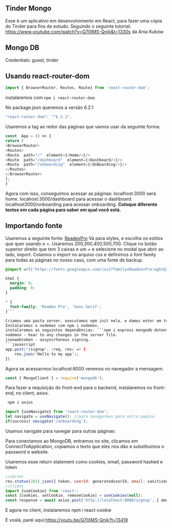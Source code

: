 ## Tinder Mongo
Esse é um aplicativo em desenvolvimento em React, para fazer uma cópia do Tinder para fins de estudo.
Seguindo o seguinte tutorial: https://www.youtube.com/watch?v=Q70IMS-Qnjk&t=1330s
da Ania Kubów
## Mongo DB
Credentials: guest, tinder

## Usando react-router-dom
```javascript
import { BrowserRouter, Routes, Route} from 'react-router-dom';
```
instalaremos com ``npm i react-router-dom``.

No package.json queremos a versão 6.2.1
```javascript 
"react-router-dom": "^6.2.1". 
```
Usaremos a tag <BrowserRouter> ao redor das páginas que vamos usar da seguinte forma:
```javascript
const  App = () => {
return (
<BrowserRouter>
<Routes>
<Route  path="/"  element={<Home/>}/>
<Route  path="/dashboard"  element={<Dashboard/>}/>
<Route  path="/onboarding"  element={<OnBoarding/>}/>
</Routes>
</BrowserRouter>
);
}
``` 
Agora com isso, conseguimos acessar as páginas: 
localhost:3000 será home.
locahost:3000/dashboard para acessar o dashboard.
localhost3000/onboarding para acessar onboarding.
**Coloque diferente textos em cada página para saber em qual você está.**

## Importando fonte

Usaremos a seguinte fonte: [ReadexPro](https://fonts.google.com/specimen/Readex+Pro?vfquery=Readex)
Vá para styles, e escolha os estilos que quer usando o +.
Usaremos 200,300,400,500,700.
Clique no botão superior direito que tem 3 caixas e um + e selecione no modal que abrir ao lado, import.
Colamos o import no arquivo css e definimos o font family para todas as páginas no nosso caso, com uma fonte de backup.
```css
@import url('https://fonts.googleapis.com/css2?family=Readex+Pro:wght@200;300;400;500;700&display=swap');

html {
  margin: 0;
  padding: 0;
}

* {
  font-family: 'Readex Pro', 'Sans Serif';
}```

Criamos uma pasta server, executamos npm init nela, e damos enter em tudo.
Instalaremos o nodemon com npm i nodemon.
instalaremos as seguintes dependências: ```npm i express mongodb dotenv bcrypt cors uuid jsonwebtoken```.
nodemon - hear to any changes in the server file.
jsonwebtoken - assyncrhonous signing.
```javascript
app.post('/signup', (req, res) => {
    res.json('Hello to my app');
})
```
Agora se acessarmos localhost:8000 veremos no navegador a mensagem.
```javascript
const { MongoClient } = require('mongodb');
```

Para fazer a requisição do front-end para o backend, instalaremos no front-end, no client, axios.
```javascript
 npm i axios 
```

```javascript
import {useNavigate} from 'react-router-dom';
let navigate = useNavigate(); //para navegarmos para outra pagina
if(success) navigate('/onboarding');
```
Usamos navigate para navegar para outras páginas: 


Para conectamos ao MongoDB, entramos no site, clicamos em ConnectToApplication, copiamos o texto que eles nos dão e substituimos o password e website.

Usaremos esse return statement como cookies, email, password hashed e token
```javascript
//server
res.status(201).json({ token, userId: generateduserId, email: sanitizedEmail });
//client
import {useCookie} from 'react';
const [cookies, setCookie, removeCookie] = useCookies(null);
const response = await axios.post('http://localhost:8000/signup', { email, password});
```
E agora no client, instalaremos npm i react-cookie

E voalá, parei aqui:https://youtu.be/Q70IMS-Qnjk?t=13419